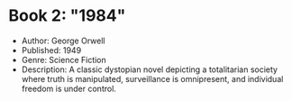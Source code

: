 # Book 2: "1984"

- Author: George Orwell
- Published: 1949
- Genre: Science Fiction
- Description: A classic dystopian novel depicting a totalitarian society where truth is manipulated, surveillance is omnipresent, and individual freedom is under control.
